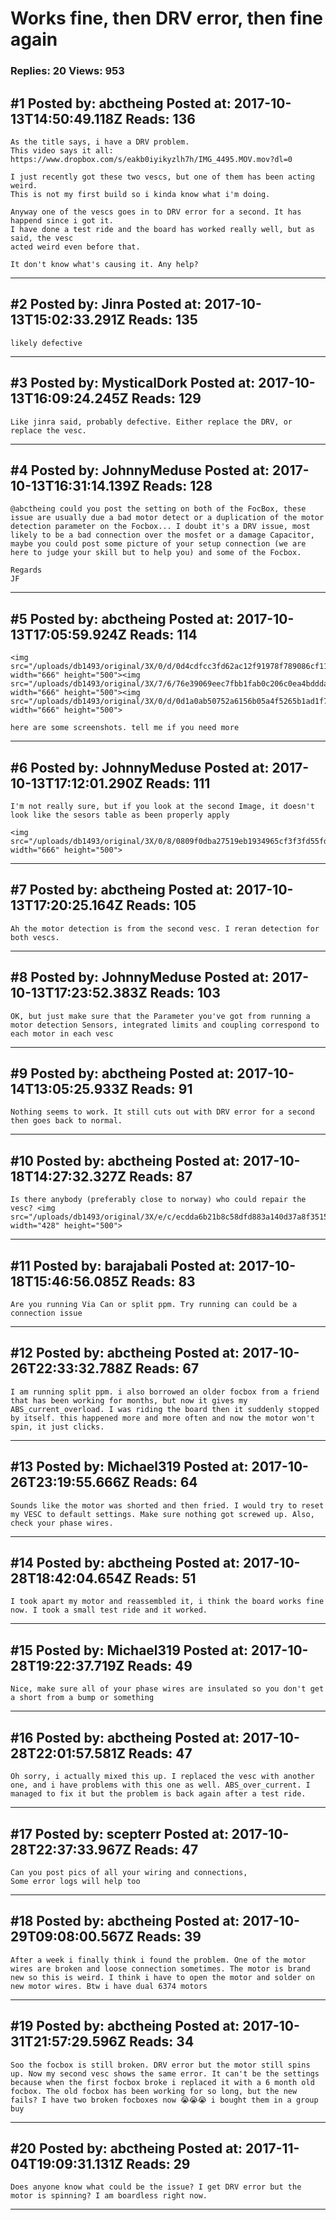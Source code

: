 # Works fine, then DRV error, then fine again

### Replies: 20 Views: 953

## \#1 Posted by: abctheing Posted at: 2017-10-13T14:50:49.118Z Reads: 136

```
As the title says, i have a DRV problem. 
This video says it all: https://www.dropbox.com/s/eakb0iyikyzlh7h/IMG_4495.MOV.mov?dl=0

I just recently got these two vescs, but one of them has been acting weird.
This is not my first build so i kinda know what i'm doing.

Anyway one of the vescs goes in to DRV error for a second. It has happend since i got it.
I have done a test ride and the board has worked really well, but as said, the vesc
acted weird even before that.

It don't know what's causing it. Any help?
```

---
## \#2 Posted by: Jinra Posted at: 2017-10-13T15:02:33.291Z Reads: 135

```
likely defective
```

---
## \#3 Posted by: MysticalDork Posted at: 2017-10-13T16:09:24.245Z Reads: 129

```
Like jinra said, probably defective. Either replace the DRV, or replace the vesc.
```

---
## \#4 Posted by: JohnnyMeduse Posted at: 2017-10-13T16:31:14.139Z Reads: 128

```
@abctheing could you post the setting on both of the FocBox, these issue are usually due a bad motor detect or a duplication of the motor detection parameter on the Focbox... I doubt it's a DRV issue, most likely to be a bad connection over the mosfet or a damage Capacitor, maybe you could post some picture of your setup connection (we are here to judge your skill but to help you) and some of the Focbox. 

Regards
JF
```

---
## \#5 Posted by: abctheing Posted at: 2017-10-13T17:05:59.924Z Reads: 114

```
<img src="/uploads/db1493/original/3X/0/d/0d4cdfcc3fd62ac12f91978f789086cf11d924be.JPG" width="666" height="500"><img src="/uploads/db1493/original/3X/7/6/76e39069eec7fbb1fab0c206c0ea4bddda3d4a1a.JPG" width="666" height="500"><img src="/uploads/db1493/original/3X/0/d/0d1a0ab50752a6156b05a4f5265b1ad1f7cd4b93.JPG" width="666" height="500">

here are some screenshots. tell me if you need more
```

---
## \#6 Posted by: JohnnyMeduse Posted at: 2017-10-13T17:12:01.290Z Reads: 111

```
I'm not really sure, but if you look at the second Image, it doesn't look like the sesors table as been properly apply 

<img src="/uploads/db1493/original/3X/0/8/0809f0dba27519eb1934965cf3f3fd55fd496b72.png" width="666" height="500">
```

---
## \#7 Posted by: abctheing Posted at: 2017-10-13T17:20:25.164Z Reads: 105

```
Ah the motor detection is from the second vesc. I reran detection for both vescs.
```

---
## \#8 Posted by: JohnnyMeduse Posted at: 2017-10-13T17:23:52.383Z Reads: 103

```
OK, but just make sure that the Parameter you've got from running a motor detection Sensors, integrated limits and coupling correspond to each motor in each vesc
```

---
## \#9 Posted by: abctheing Posted at: 2017-10-14T13:05:25.933Z Reads: 91

```
Nothing seems to work. It still cuts out with DRV error for a second then goes back to normal.
```

---
## \#10 Posted by: abctheing Posted at: 2017-10-18T14:27:32.327Z Reads: 87

```
Is there anybody (preferably close to norway) who could repair the vesc? <img src="/uploads/db1493/original/3X/e/c/ecdda6b21b8c58dfd883a140d37a8f3515cc9458.jpg" width="428" height="500">
```

---
## \#11 Posted by: barajabali Posted at: 2017-10-18T15:46:56.085Z Reads: 83

```
Are you running Via Can or split ppm. Try running can could be a connection issue
```

---
## \#12 Posted by: abctheing Posted at: 2017-10-26T22:33:32.788Z Reads: 67

```
I am running split ppm. i also borrowed an older focbox from a friend that has been working for months, but now it gives my ABS_current_overload. I was riding the board then it suddenly stopped by itself. this happened more and more often and now the motor won't spin, it just clicks.
```

---
## \#13 Posted by: Michael319 Posted at: 2017-10-26T23:19:55.666Z Reads: 64

```
Sounds like the motor was shorted and then fried. I would try to reset my VESC to default settings. Make sure nothing got screwed up. Also, check your phase wires.
```

---
## \#14 Posted by: abctheing Posted at: 2017-10-28T18:42:04.654Z Reads: 51

```
I took apart my motor and reassembled it, i think the board works fine now. I took a small test ride and it worked.
```

---
## \#15 Posted by: Michael319 Posted at: 2017-10-28T19:22:37.719Z Reads: 49

```
Nice, make sure all of your phase wires are insulated so you don't get a short from a bump or something
```

---
## \#16 Posted by: abctheing Posted at: 2017-10-28T22:01:57.581Z Reads: 47

```
Oh sorry, i actually mixed this up. I replaced the vesc with another one, and i have problems with this one as well. ABS_over_current. I managed to fix it but the problem is back again after a test ride.
```

---
## \#17 Posted by: scepterr Posted at: 2017-10-28T22:37:33.967Z Reads: 47

```
Can you post pics of all your wiring and connections,
Some error logs will help too
```

---
## \#18 Posted by: abctheing Posted at: 2017-10-29T09:08:00.567Z Reads: 39

```
After a week i finally think i found the problem. One of the motor wires are broken and loose connection sometimes. The motor is brand new so this is weird. I think i have to open the motor and solder on new motor wires. Btw i have dual 6374 motors
```

---
## \#19 Posted by: abctheing Posted at: 2017-10-31T21:57:29.596Z Reads: 34

```
Soo the focbox is still broken. DRV error but the motor still spins up. Now my second vesc shows the same error. It can't be the settings because when the first focbox broke i replaced it with a 6 month old focbox. The old focbox has been working for so long, but the new fails? I have two broken focboxes now 😭😭😭 i bought them in a group buy
```

---
## \#20 Posted by: abctheing Posted at: 2017-11-04T19:09:31.131Z Reads: 29

```
Does anyone know what could be the issue? I get DRV error but the motor is spinning? I am boardless right now.
```

---

